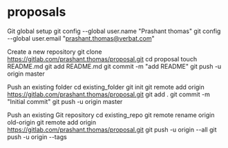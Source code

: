 # proposals
Git global setup
git config --global user.name "Prashant thomas"
git config --global user.email "prashant.thomas@verbat.com"

Create a new repository
git clone https://gitlab.com/prashant.thomas/proposal.git
cd proposal
touch README.md
git add README.md
git commit -m "add README"
git push -u origin master

Push an existing folder
cd existing_folder
git init
git remote add origin https://gitlab.com/prashant.thomas/proposal.git
git add .
git commit -m "Initial commit"
git push -u origin master

Push an existing Git repository
cd existing_repo
git remote rename origin old-origin
git remote add origin https://gitlab.com/prashant.thomas/proposal.git
git push -u origin --all
git push -u origin --tags
